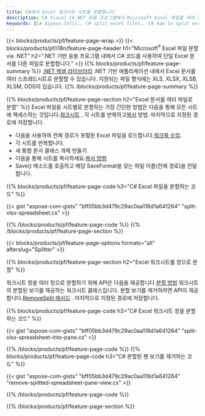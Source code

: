 ```yaml
---
title: C#에서 Excel 워크시트 시트를 분할합니다.
description: C# Visual C#.NET 응용 프로그램에서 Microsoft Excel 파일을 여러 파일로 분할하는 방법을 설명하는 소스 코드
keywords: [C# Aspose.Cells., C# split excel files., C# how to split excel files into multiple files., C# excel splitter., C# split Cell., Cell splitter using C#]
---
```

{{< blocks/products/pf/feature-page-wrap >}}
{{< blocks/products/pf/i18n/feature-page-header h1="Microsoft<sup>&reg;</sup> Excel 파일 분할 via .NET" h2=".NET 기반 응용 프로그램 내에서 C# 코드를 사용하여 단일 Excel 문서를 다른 파일로 분할합니다." >}}
{{% blocks/products/pf/feature-page-summary %}}
[.NET 엑셀 라이브러리](/cells/ko/net/) .NET 기반 애플리케이션 내에서 Excel 문서를 여러 스프레드시트로 분할할 수 있습니다. 지원되는 파일 형식에는 XLS, XLSX, XLSB, XLSM, ODS이 있습니다.
{{% /blocks/products/pf/feature-page-summary %}}

{{% blocks/products/pf/feature-page-section h2="Excel 문서를 여러 파일로 분할" %}}
Excel 파일을 시트별로 분할하는 가장 간단한 방법은 다음을 통해 모든 시트에 액세스하는 것입니다.[워크시트](https://reference.aspose.com/cells/net/aspose.cells/workbook/properties/worksheets) , 각 시트를 반복하고[복사](https://reference.aspose.com/cells/net/aspose.cells/worksheet/methods/copy) 방법. 마지막으로 지정된 경로에 저장합니다.

 + 다음을 사용하여 전체 경로가 포함된 Excel 파일을 로드합니다.[워크북 수업](https://reference.aspose.com/cells/net/aspose.cells/workbook).
+ 각 시트를 반복합니다.
+ 새 통합 문서 클래스 개체 만들기
 + 다음을 통해 시트를 복사하세요.[복사 방법](https://reference.aspose.com/cells/net/aspose.cells/worksheet/methods/copy)
+ Save() 메소드를 호출하고 해당 SaveFormat을 갖는 파일 이름(전체 경로)을 전달합니다.

{{% blocks/products/pf/feature-page-code h3="C# Excel 파일을 분할하는 코드" %}}

{{< gist "aspose-com-gists" "bff05bb3d479c29ac0aa116d1a641264" "split-xlsx-spreadsheet.cs" >}}

{{% /blocks/products/pf/feature-page-code %}}
{{% /blocks/products/pf/feature-page-section %}}

{{< blocks/products/pf/feature-page-options formats="all" afterslug="Splitter" >}}

{{% blocks/products/pf/feature-page-section h2="Excel 워크시트를 창으로 분할" %}}

 워크시트 창을 여러 창으로 분할하기 위해 API은 다음을 제공합니다.[분할 방법](https://reference.aspose.com/cells/net/aspose.cells/worksheet/methods/split) 워크시트의 분할된 보기를 제공하는 워크시트 클래스입니다. 분할 보기를 제거하려면 API이 제공합니다.[RemoveSplit 메서드](https://reference.aspose.com/cells/net/aspose.cells/worksheet/methods/removesplit) . 마지막으로 지정된 경로에 저장합니다.

{{% blocks/products/pf/feature-page-code h3="C# Excel 워크시트 창을 분할하는 코드" %}}

{{< gist "aspose-com-gists" "bff05bb3d479c29ac0aa116d1a641264" "split-xlsx-spreadsheet-into-pane.cs" >}}

{{% /blocks/products/pf/feature-page-code %}}
{{% blocks/products/pf/feature-page-code h3="C# 분할된 팬 보기를 제거하는 코드" %}}

{{< gist "aspose-com-gists" "bff05bb3d479c29ac0aa116d1a641264" "remove-splitted-spreadsheet-pane-view.cs" >}}

{{% /blocks/products/pf/feature-page-code %}}

{{% /blocks/products/pf/feature-page-section %}}
